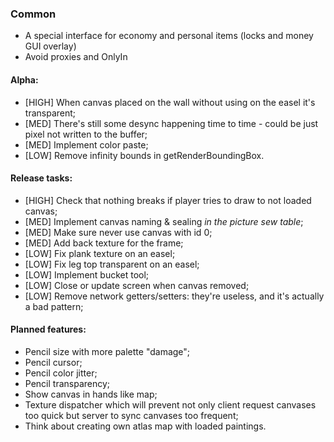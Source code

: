 ### Common

* A special interface for economy and personal items (locks and money GUI overlay)
* Avoid proxies and OnlyIn

#### Alpha:

* \[HIGH\] When canvas placed on the wall without using on the easel it's transparent;
* \[MED\] There's still some desync happening time to time - could be just pixel not written to the buffer;
* \[MED\] Implement color paste;
* \[LOW\] Remove infinity bounds in getRenderBoundingBox.

#### Release tasks:

* \[HIGH\] Check that nothing breaks if player tries to draw to not loaded canvas;
* \[MED\] Implement canvas naming & sealing _in the picture sew table_;
* \[MED\] Make sure never use canvas with id 0;
* \[MED\] Add back texture for the frame;
* \[LOW\] Fix plank texture on an easel;
* \[LOW\] Fix leg top transparent on an easel;
* \[LOW\] Implement bucket tool;
* \[LOW\] Close or update screen when canvas removed;
* \[LOW\] Remove network getters/setters: they're useless, and it's actually a bad pattern;

#### Planned features:

* Pencil size with more palette "damage";
* Pencil cursor;
* Pencil color jitter;
* Pencil transparency;
* Show canvas in hands like map;
* Texture dispatcher which will prevent not only client request canvases too quick but server to sync canvases too frequent;
* Think about creating own atlas map with loaded paintings.